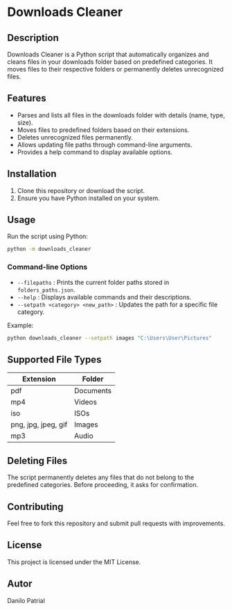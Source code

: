 # Downloads Cleaner

## Description
Downloads Cleaner is a Python script that automatically organizes and cleans files in your downloads folder based on predefined categories. It moves files to their respective folders or permanently deletes unrecognized files.

## Features
- Parses and lists all files in the downloads folder with details (name, type, size).
- Moves files to predefined folders based on their extensions.
- Deletes unrecognized files permanently.
- Allows updating file paths through command-line arguments.
- Provides a help command to display available options.

## Installation
1. Clone this repository or download the script.
2. Ensure you have Python installed on your system.

## Usage
Run the script using Python:
```bash
python -m downloads_cleaner
```

### Command-line Options
- `--filepaths` : Prints the current folder paths stored in `folders_paths.json`.
- `--help` : Displays available commands and their descriptions.
- `--setpath <category> <new_path>` : Updates the path for a specific file category.

Example:
```bash
python downloads_cleaner --setpath images "C:\Users\User\Pictures"
```

## Supported File Types
| Extension | Folder |
|-----------|--------|
| pdf       | Documents |
| mp4       | Videos |
| iso       | ISOs |
| png, jpg, jpeg, gif | Images |
| mp3       | Audio |

## Deleting Files
The script permanently deletes any files that do not belong to the predefined categories. Before proceeding, it asks for confirmation.

## Contributing
Feel free to fork this repository and submit pull requests with improvements.

## License
This project is licensed under the MIT License.

## Autor
Danilo Patrial

